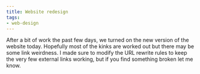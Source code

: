 ```yaml
---
title: Website redesign
tags:
- web-design
---
```


After a bit of work the past few days, we turned on the new version of the website today. Hopefully most of the kinks are worked out but there may be some link weirdness. I made sure to modify the URL rewrite rules to keep the very few external links working, but if you find something broken let me know.
